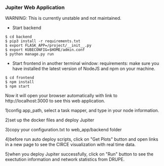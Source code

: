 ### Jupiter Web Application

WARNING: This is currently unstable and not maintained.

* Start backend
```console
$ cd backend
$ pip3 install -r requirements.txt
$ export FLASK_APP=/project/__init__.py
$ export KUBECONFIG=$HOME/admin.conf
$ python manage.py run
```

* Start frontend in another terminal window:
requirements: make sure you have installed the latest version of NodeJS and npm on your machine.
```console
$ cd frontend
$ npm install
$ npm start
```

Now it will open your browser automatically with link to http://localhost:3000 to see this web application.

1)config app_path, select a task mapper, and type in your node information.

2)set up the docker files and deploy Jupiter

3)copy your configuration.txt to web_app/backend folder

4)before run auto deploy scripts, click on "Get Plots" button and open links in a new page to see the CIRCE visualization with real time data.

5)when you deploy Jupiter successfully, click on "Run" button to see the exectution information and network statistics from DRUPE.
